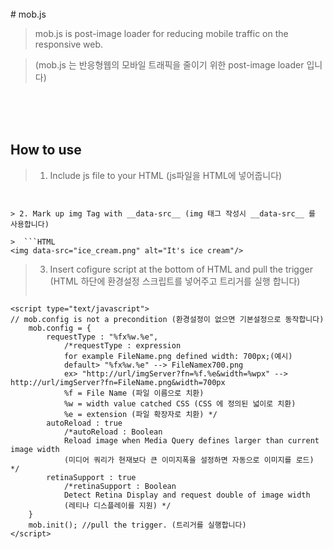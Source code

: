 <br/>
# mob.js

> mob.js is post-image loader for reducing mobile traffic on the responsive web.

> (mob.js 는 반응형웹의 모바일 트래픽을 줄이기 위한 post-image loader 입니다)


<br/>
<br/>
<br/>


## How to use

> 1. Include js file to your HTML (js파일을 HTML에 넣어줍니다)

>  ```HTML 
<script type="text/javascript" src="https://raw.github.com/imazine/mob.js/master/mob.min.js"></script> 
```

> 2. Mark up img Tag with __data-src__ (img 태그 작성시 __data-src__ 를 사용합니다)

>  ```HTML 
<img data-src="ice_cream.png" alt="It's ice cream"/> 
```

> 3. Insert cofigure script at the bottom of HTML and pull the trigger
> (HTML 하단에 환경설정 스크립트를 넣어주고 트리거를 실행 합니다) 
> ```HTML
    <script type="text/javascript">
    // mob.config is not a precondition (환경설정이 없으면 기본설정으로 동작합니다)
		mob.config = {
			requestType : "%fx%w.%e",
				/*requestType : expression
				for example FileName.png defined width: 700px;(예시)
				default> "%fx%w.%e" --> FileNamex700.png
				ex> "http://url/imgServer?fn=%f.%e&width=%wpx" --> http://url/imgServer?fn=FileName.png&width=700px
				%f = File Name (파일 이름으로 치환)
				%w = width value catched CSS (CSS 에 정의된 넓이로 치환)
				%e = extension (파일 확장자로 치환) */ 
			autoReload : true
				/*autoReload : Boolean
				Reload image when Media Query defines larger than current image width 
				(미디어 쿼리가 현재보다 큰 이미지폭을 설정하면 자동으로 이미지를 로드) */
			retinaSupport : true
				/*retinaSupport : Boolean
				Detect Retina Display and request double of image width
				(레티나 디스플레이를 지원) */
		}  
		mob.init(); //pull the trigger. (트리거를 실행합니다)
	</script> 
  ```
          
